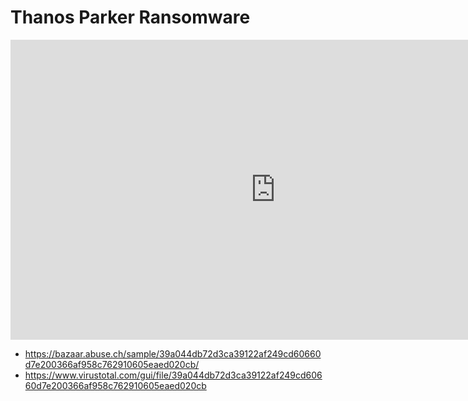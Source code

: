 # Thanos Parker Ransomware

<iframe width="848" height="480" src="https://www.youtube.com/embed/5ZGArhgQAPU" title="YouTube video player" frameborder="0" allow="accelerometer; autoplay; clipboard-write; encrypted-media; gyroscope; picture-in-picture" allowfullscreen></iframe>

* https://bazaar.abuse.ch/sample/39a044db72d3ca39122af249cd60660d7e200366af958c762910605eaed020cb/
* https://www.virustotal.com/gui/file/39a044db72d3ca39122af249cd60660d7e200366af958c762910605eaed020cb

